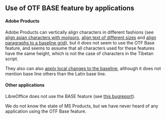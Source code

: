 ## Use of OTF BASE feature by applications

#### Adobe Products

Adobe Products can vertically align characters in different fashions (see [align asian characters with mojisoro](https://helpx.adobe.com/illustrator/using/formatting-asian-characters.html#align_asian_characters_with_mojisoroe), [align text of different sizes](https://helpx.adobe.com/incopy/using/formatting-cjk-characters.html#align_text_of_different_sizes) and [align paragraphs to a baseline grid](https://helpx.adobe.com/incopy/using/aligning-text.html#align_paragraphs_to_a_baseline_grid)), but it does not seem to use the OTF Base feature, and seems to assume that all characters used for these features have the same height, which is not the case of characters in the Tibetan script.

They also can also [apply local changes to the baseline](https://helpx.adobe.com/after-effects/using/formatting-characters-character-panel.html#text_scale_and_baseline_shift), although it does not mention base line others than the Latin base line.

#### Other applications

LibreOffice does not use the BASE feature (see [this bugreport](https://helpx.adobe.com/incopy/using/aligning-text.html#align_paragraphs_to_a_baseline_grid)).

We do not know the state of MS Products, but we have never heard of any application using the OTF Base feature.